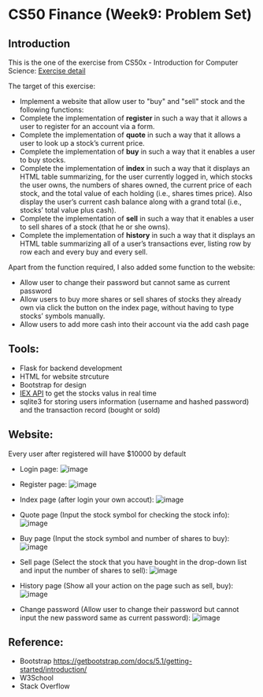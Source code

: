 # CS50 Finance (Week9: Problem Set)

## Introduction
This is the one of the exercise from CS50x - Introduction for Computer Science: <a href="https://cs50.harvard.edu/x/2021/psets/9/finance/">Exercise detail</a>

The target of this exercise:
<ul> 
  <li>Implement a website that allow user to "buy" and "sell" stock and the following functions:</li>
  <li>Complete the implementation of <b>register</b> in such a way that it allows a user to register for an account via a form.</li>
  <li>Complete the implementation of <b>quote</b> in such a way that it allows a user to look up a stock’s current price.</li>
  <li>Complete the implementation of <b>buy</b> in such a way that it enables a user to buy stocks.</li>
  <li>Complete the implementation of <b>index</b> in such a way that it displays an HTML table summarizing, for the user currently logged in, which stocks the user owns, the numbers of shares owned, the current price of each stock, and the total value of each holding (i.e., shares times price). Also display the user’s current cash balance along with a grand total (i.e., stocks’ total value plus cash).
  </li>
  <li>Complete the implementation of <b>sell</b> in such a way that it enables a user to sell shares of a stock (that he or she owns).</li>
  <li>Complete the implementation of <b>history</b> in such a way that it displays an HTML table summarizing all of a user’s transactions ever, listing row by row each and every buy and every sell.
  </li>
</ul>

Apart from the function required, I also added some function to the website: 
- Allow user to change their password but cannot same as current password
- Allow users to buy more shares or sell shares of stocks they already own via click the button on the index page, without having to type stocks’ symbols manually.
- Allow users to add more cash into their account via the add cash page

## Tools:
- Flask for backend development
- HTML for website strcuture 
- Bootstrap for design
- <a href="https://iexcloud.io/">IEX API</a> to get the stocks valus in real time
- sqlite3 for storing users information (username and hashed password) and the transaction record (bought or sold)

## Website:

Every user after registered will have $10000 by default
- Login page:
![image](https://user-images.githubusercontent.com/78290169/147714592-d4823736-11ad-450a-b210-29a6185d1825.png)

- Register page:
![image](https://user-images.githubusercontent.com/78290169/147714600-5cdaa2a6-07b3-43c6-9145-ccc22bdda35f.png)

- Index page (after login your own accout):
![image](https://user-images.githubusercontent.com/78290169/147714625-d0c55db0-b2a4-4580-82e3-c3831f005a0a.png)

- Quote page (Input the stock symbol for checking the stock info):
![image](https://user-images.githubusercontent.com/78290169/147714647-13237e35-7086-4283-9a39-87f5b95dce59.png)

- Buy page (Input the stock symbol and number of shares to buy):
![image](https://user-images.githubusercontent.com/78290169/147714669-2b86ce99-2355-4c30-9cfa-b90d39425783.png)

- Sell page (Select the stock that you have bought in the drop-down list and input the number of shares to sell):
![image](https://user-images.githubusercontent.com/78290169/147714696-bf31961f-c088-4ac1-a176-602e4b115441.png)

- History page (Show all your action on the page such as sell, buy):
![image](https://user-images.githubusercontent.com/78290169/147714709-0a236bf0-20af-446b-b98d-1deabffe9016.png)

- Change password (Allow user to change their password but cannot input the new password same as current password):
![image](https://user-images.githubusercontent.com/78290169/147714736-75e2526e-4512-4ce1-b848-cadadef408c0.png)

## Reference:
- Bootstrap https://getbootstrap.com/docs/5.1/getting-started/introduction/
- W3School
- Stack Overflow
